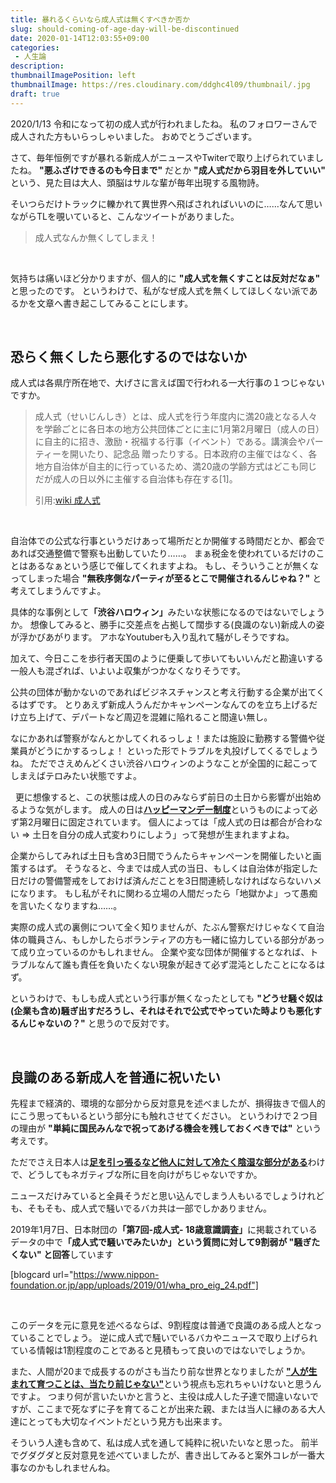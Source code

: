 ```yaml
---
title: 暴れるくらいなら成人式は無くすべきか否か
slug: should-coming-of-age-day-will-be-discontinued
date: 2020-01-14T12:03:55+09:00
categories: 
 - 人生論
description: 
thumbnailImagePosition: left
thumbnailImage: https://res.cloudinary.com/ddghc4l09/thumbnail/.jpg
draft: true
---
```


<!--more-->

2020/1/13 令和になって初の成人式が行われましたね。
私のフォロワーさんで成人された方もいらっしゃいました。
おめでとうございます。

さて、毎年恒例ですが暴れる新成人がニュースやTwiterで取り上げられていましたね。
<strong>"悪ふざけできるのも今日まで"</strong> だとか <strong>"成人式だから羽目を外していい"</strong> という、見た目は大人、頭脳はサルな輩が毎年出現する風物詩。

そいつらだけトラックに轢かれて異世界へ飛ばされればいいのに……なんて思いながらTLを覗いていると、こんなツイートがありました。

<blockquote>
  成人式なんか無くしてしまえ！
</blockquote>

&nbsp;

気持ちは痛いほど分かりますが、個人的に <strong>"成人式を無くすことは反対だなぁ"</strong> と思ったのです。
というわけで、私がなぜ成人式を無くしてほしくない派であるかを文章へ書き起こしてみることにします。

&nbsp;

<h2>恐らく無くしたら悪化するのではないか</h2>

成人式は各県庁所在地で、大げさに言えば国で行われる一大行事の１つじゃないですか。

<blockquote>
  成人式（せいじんしき）とは、成人式を行う年度内に満20歳となる人々を学齢ごとに各日本の地方公共団体ごとに主に1月第2月曜日（成人の日）に自主的に招き、激励・祝福する行事（イベント）である。講演会やパーティーを開いたり、記念品
  贈ったりする。日本政府の主催ではなく、各地方自治体が自主的に行っているため、満20歳の学齢方式はどこも同じだが成人の日以外に主催する自治体も存在する[1]。
  
  引用:<a href="https://ja.wikipedia.org/wiki/%E6%88%90%E4%BA%BA%E5%BC%8F">wiki 成人式</a>
</blockquote>

&nbsp;

自治体での公式な行事というだけあって場所だとか開催する時間だとか、都会であれば交通整備で警察も出動していたり……。
まぁ税金を使われているだけのことはあるなぁという感じで催してくれますよね。
もし、そういうことが無くなってしまった場合 <strong>"無秩序側なパーティが至るとこで開催されるんじゃね？"</strong> と考えてしまうんですよ。

具体的な事例として<strong>「渋谷ハロウィン」</strong>みたいな状態になるのではないでしょうか。
想像してみると、勝手に交差点を占拠して闊歩する(良識のない)新成人の姿が浮かびあがります。
アホなYoutuberも入り乱れて騒がしそうですね。

加えて、今日ここを歩行者天国のように便乗して歩いてもいいんだと勘違いする一般人も混ざれば、いよいよ収集がつかなくなりそうです。

公共の団体が動かないのであればビジネスチャンスと考え行動する企業が出てくるはずです。
とりあえず新成人うんだかキャンペーンなんてのを立ち上げるだけ立ち上げて、デパートなど周辺を混雑に陥れること間違い無し。

なにかあれば警察がなんとかしてくれるっしょ！または施設に勤務する警備や従業員がどうにかするっしょ！
といった形でトラブルを丸投げしてくるでしょうね。
ただでさえめんどくさい渋谷ハロウィンのようなことが全国的に起こってしまえばテロみたい状態ですよ。

&nbsp;
更に想像すると、この状態は成人の日のみならず前日の土日から影響が出始めるような気がします。
成人の日は<a href="https://ja.wikipedia.org/wiki/%E3%83%8F%E3%83%83%E3%83%94%E3%83%BC%E3%83%9E%E3%83%B3%E3%83%87%E3%83%BC%E5%88%B6%E5%BA%A6"><strong>ハッピーマンデー制度</strong></a>というものによって必ず第2月曜日に固定されています。
個人によっては「成人式の日は都合が合わない ⇒ 土日を自分の成人式変わりにしよう」って発想が生まれますよね。

企業からしてみれば土日も含め3日間でうんたらキャンペーンを開催したいと画策するはず。
そうなると、今までは成人式の当日、もしくは自治体が指定した日だけの警備警戒をしておけば済んだことを3日間連続しなければならないハメになります。
もし私がそれに関わる立場の人間だったら「地獄かよ」って愚痴を言いたくなりますね……。

実際の成人式の裏側について全く知りませんが、たぶん警察だけじゃなくて自治体の職員さん、もしかしたらボランティアの方も一緒に協力している部分があって成り立っているのかもしれません。
企業や変な団体が開催するとなれば、トラブルなんて誰も責任を負いたくない現象が起きて必ず混沌としたことになるはず。

というわけで、もしも成人式という行事が無くなったとしても <strong>"どうせ騒ぐ奴は(企業も含め)騒ぎ出すだろうし、それはそれで公式でやっていた時よりも悪化するんじゃないの？"</strong> と思うので反対です。

&nbsp;

<h2>良識のある新成人を普通に祝いたい</h2>

先程まで経済的、環境的な部分から反対意見を述べましたが、損得抜きで個人的にこう思ってもいるという部分にも触れさせてください。
というわけで２つ目の理由が <strong>"単純に国民みんなで祝ってあげる機会を残しておくべきでは"</strong> という考えです。

ただでさえ日本人は<a href="https://hackheatharu.xyz/japanese-people-are-get-in-the-way-of-ones-success/"><strong>足を引っ張るなど他人に対して冷たく陰湿な部分がある</strong></a>わけで、どうしてもネガティブな所に目を向けがちじゃないですか。

ニュースだけみていると全員そうだと思い込んでしまう人もいるでしょうけれども、そもそも、成人式で騒いでるバカ共は一部でしかありません。

2019年1月7日、日本財団の<strong>「第7回-成人式- 18歳意識調査」</strong>に掲載されているデータの中で<strong>「成人式で騒いでみたいか」という質問に対して9割弱が "騒ぎたくない" と回答</strong>しています

[blogcard url="https://www.nippon-foundation.or.jp/app/uploads/2019/01/wha_pro_eig_24.pdf"]

&nbsp;

このデータを元に意見を述べるならば、9割程度は普通で良識のある成人となっていることでしょう。
逆に成人式で騒いでいるバカやニュースで取り上げられている情報は1割程度のことであると見積もって良いのではないでしょうか。

また、人間が20まで成長するのがさも当たり前な世界となりましたが <a href="https://hackheatharu.xyz/not-natural-to-grow-up/"><strong>"人が生まれて育つことは、当たり前じゃない"</strong></a>という視点も忘れちゃいけないと思うんですよ。
つまり何が言いたいかと言うと、主役は成人した子達で間違いないですが、ここまで死なずに子を育てることが出来た親、または当人に縁のある大人達にとっても大切なイベントだという見方も出来ます。

そういう人達も含めて、私は成人式を通して純粋に祝いたいなと思った。
前半でグダグダと反対意見を述べていましたが、書き出してみると案外コレが一番大事なのかもしれませんね。
